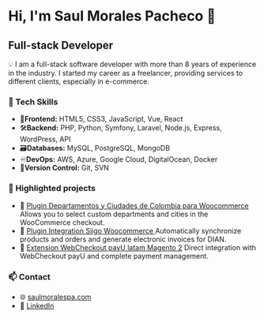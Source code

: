# Hi, I'm Saul Morales Pacheco 👋

## Full-stack Developer

💡 I am a full-stack software developer with more than 8 years of experience in the industry. I started my career as a freelancer, providing services to different clients, especially in e-commerce.

### 🚀 Tech Skills

- 🎨**Frontend:** HTML5, CSS3, JavaScript, Vue, React  
- 🛠️**Backend:** PHP, Python, Symfony, Laravel, Node.js, Express, WordPress, API  
- 🗃️**Databases:** MySQL, PostgreSQL, MongoDB  
- ♾️**DevOps:** AWS, Azure, Google Cloud, DigitalOcean, Docker  
- 🔁**Version Control:** Git, SVN

### 🌟 Highlighted projects

- 🔌 [Plugin Departamentos y Ciudades de Colombia para Woocommerce](https://github.com/saulmoralespa/departamentos-y-ciudades-de-colombia-para-woocommerce)
   Allows you to select custom departments and cities in the WooCommerce checkout.
- 🧾 [Plugin Integration Siigo Woocommerce ](https://github.com/saulmoralespa/integration-siigo-woo)
  Automatically synchronize products and orders and generate electronic invoices for DIAN.
- 🔌 [Extension WebCheckout payU latam Magento 2](https://github.com/saulmoralespa/magento2-payulatam)
  Direct integration with WebCheckout payU and complete payment management.

### 📫 Contact
- 🌐 [saulmoralespa.com](https://saulmoralespa.com)
- 💼 [LinkedIn](https://www.linkedin.com/in/saulmoralespa)
